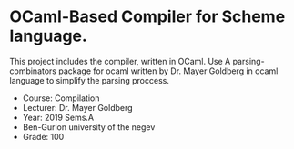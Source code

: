 # OCaml-Based Compiler for Scheme language.

This project includes the compiler, written in OCaml.
Use A parsing-combinators package for ocaml written by Dr. Mayer Goldberg in ocaml language to simplify the parsing proccess.

- Course: Compilation
- Lecturer: Dr. Mayer Goldberg
- Year: 2019 Sems.A
- Ben-Gurion university of the negev
- Grade: 100

